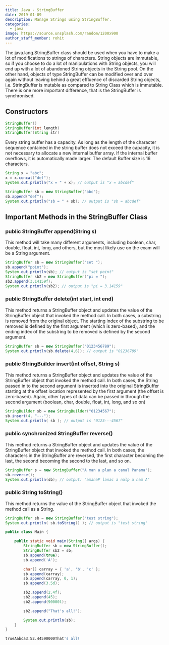 ```yaml
---
title: Java - StringBuffer
date: 2019-01-09
description: Manage Strings using StringBuffer.
categories:
  - java
image: https://source.unsplash.com/random/1200x900
author_staff_member: rohit
---
```


The java.lang.StringBuffer class should be used when you have to make a lot of modifications to strings of characters. String objects are immutable, so if you choose to do a lot of manipulations with String objects, you will end up with a lot of abandoned String objects in the String pool. On the other hand, objects of type StringBuffer can be modified over and over again without leaving behind a great effluence of discarded String objects, i.e. StringBuffer is mutable as compared to String Class which is immutable. There is one more important difference,  that is the StringBuffer is synchronised.

## Constructors
```java
StringBuffer()
StringBuffer(int length)
StringBuffer(String str)
```
Every string buffer has a capacity. As long as the length of the character sequence contained in the string buffer does not exceed the capacity, it is not necessary to allocate a new internal buffer array. If the internal buffer overflows, it is automatically made larger. The default Buffer size is 16 characters.

```java
String x = "abc";
x = x.concat("def");
System.out.println("x = " + x); // output is "x = abcdef"

StringBuffer sb = new StringBuffer("abc");
sb.append("def");
System.out.println("sb = " + sb); // output is "sb = abcdef"
```

## Important Methods in the StringBuffer Class
### public StringBuffer append(String s)

This method will take many different arguments, including boolean, char, double, float, int, long, and others, but the most likely use on the exam will be a String argument.

```java
StringBuffer sb = new StringBuffer("set ");
sb.append("point");
System.out.println(sb); // output is "set point"
StringBuffer sb2 = new StringBuffer("pi = ");
sb2.append(3.14159f);
System.out.println(sb2); // output is "pi = 3.14159"
```

### public StringBuffer delete(int start, int end)
This method returns a StringBuffer object and updates the value of the StringBuffer object that invoked the method call. In both cases, a substring is removed from the original object. The starting index of the substring to be removed is defined by the first argument (which is zero-based), and the ending index of the substring to be removed is defined by the second argument.
```java
StringBuffer sb = new StringBuffer("0123456789");
System.out.println(sb.delete(4,6)); // output is "01236789"
```

### public StringBuilder insert(int offset, String s)
This method returns a StringBuffer object and updates the value of the StringBuffer object that invoked the method call. In both cases, the String passed in to the second argument is inserted into the original StringBuffer starting at the offset location represented by the first argument (the offset is zero-based). Again, other types of data can be passed in through the second argument (boolean, char, double, float, int, long, and so on)

```java
StringBuilder sb = new StringBuilder("01234567");
sb.insert(4, "---");
System.out.println( sb ); // output is "0123---4567"
```

### public synchronized StringBuffer reverse()
This method returns a StringBuffer object and updates the value of the StringBuffer object that invoked the method call. In both cases, the characters in the StringBuffer are reversed, the first character becoming the last, the second becoming the second to the last, and so on.

```java
StringBuffer s = new StringBuffer("A man a plan a canal Panama");
sb.reverse();
System.out.println(sb); // output: "amanaP lanac a nalp a nam A"
```

### public String toString()
This method returns the value of the StringBuffer object that invoked the method call as a String.
```java
StringBuffer sb = new StringBuffer("test string");
System.out.println( sb.toString() ); // output is "test string"
```

```java
public class Main {

	public static void main(String[] args) {
		StringBuffer sb = new StringBuffer();
		StringBuffer sb2 = sb;
		sb.append(true);
		sb.append('A');

		char[] carray = { 'a', 'b', 'c' };
		sb.append(carray);
		sb.append(carray, 0, 1);
		sb.append(3.5d);

		sb2.append(2.4f);
		sb2.append(45);
		sb2.append(90000l);

		sb2.append("That's all!");

		System.out.println(sb);
	}
}
```
```bash
trueAabca3.52.44590000That's all!
```















